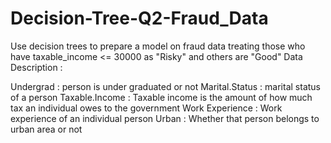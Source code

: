 # Decision-Tree-Q2-Fraud_Data
Use decision trees to prepare a model on fraud data  treating those who have taxable_income &lt;= 30000 as "Risky" and others are "Good"
Data Description :

Undergrad : person is under graduated or not
Marital.Status : marital status of a person
Taxable.Income : Taxable income is the amount of how much tax an individual owes to the government 
Work Experience : Work experience of an individual person
Urban : Whether that person belongs to urban area or not

